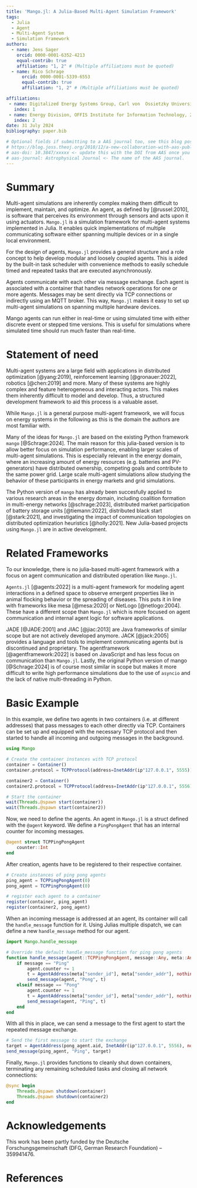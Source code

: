 ```yaml
---
title: 'Mango.jl: A Julia-Based Multi-Agent Simulation Framework'
tags:
  - Julia
  - Agent
  - Multi-Agent System
  - Simulation Framework
authors:
  - name: Jens Sager
    orcid: 0000-0001-6352-4213
    equal-contrib: true
    affiliation: "1, 2" # (Multiple affiliations must be quoted)
  - name: Rico Schrage
      orcid: 0000-0001-5339-6553
      equal-contrib: true
      affiliation: "1, 2" # (Multiple affiliations must be quoted)

affiliations:
 - name: Digitalized Energy Systems Group, Carl von  Ossietzky Universität Oldenburg, 26129 Oldenburg, Germany
   index: 1
 - name: Energy Division, OFFIS Institute for Information Technology, 26121 Oldenburg, Germany
   index: 2
date: 31 July 2024
bibliography: paper.bib

# Optional fields if submitting to a AAS journal too, see this blog post:
# https://blog.joss.theoj.org/2018/12/a-new-collaboration-with-aas-publishing
# aas-doi: 10.3847/xxxxx <- update this with the DOI from AAS once you know it.
# aas-journal: Astrophysical Journal <- The name of the AAS journal.
---
```


# Summary
Multi-agent simulations are inherently complex making them difficult to implement, maintain, and optimize.
An agent, as defined by [@russel:2010], is software that perceives its environment through sensors and acts upon it using actuators.
`Mango.jl` is a simulation framework for multi-agent systems implemented in Julia.
It enables quick implementations of multiple communicating software either spanning multiple devices or in a single local environment.

For the design of agents, `Mango.jl` provides a general structure and a role concept to help develop modular and loosely coupled agents.
This is aided by the built-in task scheduler with convenience methods to easily schedule timed and repeated tasks that are executed asynchronously.

Agents communicate with each other via message exchange.
Each agent is associated with a container that handles network operations for one or more agents.
Messages may be sent directly via TCP connections or indirectly using an MQTT broker.
This way, `Mango.jl` makes it easy to set up multi-agent simulations on spanning multiple hardware devices.

Mango agents can run either in real-time or using simulated time with either discrete event or stepped time versions.
This is useful for simulations where simulated time should run much faster than real-time.




# Statement of need
Multi-agent systems are a large field with applications in distributed optimization [@yang:2019], reinforcement learning [@gronauer:2022], robotics [@chen:2019] and more.
Many of these systems are highly complex and feature heterogeneous and interacting actors.
This makes them inherently difficult to model and develop.
Thus, a structured development framework to aid this process is a valuable asset.

While `Mango.jl` is a general purpose multi-agent framework, we will focus on energy systems in the following as this is the domain the authors are most familiar with.

Many of the ideas for `Mango.jl` are based on the existing Python framework `mango` [@Schrage:2024]. 
The main reason for this julia-based version is to allow better focus on simulation performance, enabling larger scales of multi-agent simulations.
This is especially relevant in the energy domain, where an increasing amount of energy resources (e.g. batteries and PV-generators) have distributed ownership, competing goals and contribute to the same power grid.
Large scale multi-agent simulations allow studying the behavior of these participants in energy markets and grid simulations.

The Python version of `mango` has already been succesfully applied to various research areas in the energy domain, including coalition formation in multi-energy networks [@schrage:2023], distributed market participation of battery storage units [@tiemann:2022], distributed black start [@stark:2021], and investigating the impact of communication topologies on distributed optimization heuristics [@holly:2021].
New Julia-based projects using `Mango.jl` are in active development.

# Related Frameworks
To our knowledge, there is no julia-based multi-agent framework with a focus on agent communication and distributed operation like `Mango.jl`.

`Agents.jl` [@agents:2022] is a multi-agent framework for modeling agent interactions in a defined space to observe emergent properties like in animal flocking behavior or the spreading of diseases. 
This puts it in line with frameworks like mesa [@mesa:2020] or NetLogo [@netlogo:2004].
These have a different scope than `Mango.jl` which is more focused on agent communication and internal agent logic for software applications.

JADE [@JADE:2001] and JIAC [@jiac:2013] are Java frameworks of similar scope but are not actively developed anymore. 
JACK [@jack:2005] provides a language and tools to implement communicating agents but is discontinued and proprietary.
The agentframework [@agentframework:2022] is based on JavaScript and has less focus on communication than `Mango.jl`.
Lastly, the original Python version of mango [@Schrage:2024] is of course most similar in scope but makes it more difficult to write high performance simulations due to the use of `asyncio` and the lack of native multi-threading in Python.


# Basic Example
In this example, we define two agents in two containers (i.e. at different addresses) that pass messages to each other directly via TCP.
Containers can be set up and equipped with the necessary TCP protocol and then started to handle all incoming and outgoing messages in the background.

```julia
using Mango

# Create the container instances with TCP protocol
container = Container()
container.protocol = TCPProtocol(address=InetAddr(ip"127.0.0.1", 5555))

container2 = Container()
container2.protocol = TCPProtocol(address=InetAddr(ip"127.0.0.1", 5556))

# Start the container
wait(Threads.@spawn start(container))
wait(Threads.@spawn start(container2))
```

Now, we need to define the agents.
An agent in `Mango.jl` is a struct defined with the `@agent` keyword.
We define a `PingPongAgent` that has an internal counter for incoming messages.

```julia
@agent struct TCPPingPongAgent
    counter::Int
end
```

After creation, agents have to be registered to their respective container.

```julia
# Create instances of ping pong agents
ping_agent = TCPPingPongAgent(0)
pong_agent = TCPPingPongAgent(0)

# register each agent to a container
register(container, ping_agent)
register(container2, pong_agent)
```

When an incoming message is addressed at an agent, its container will call the `handle_message` function for it. 
Using Julias multiple dispatch, we can define a new `handle_message` method for our agent.

```julia
import Mango.handle_message

# Override the default handle_message function for ping pong agents
function handle_message(agent::TCPPingPongAgent, message::Any, meta::Any)
    if message == "Ping"
        agent.counter += 1
        t = AgentAddress(meta["sender_id"], meta["sender_addr"], nothing)
        send_message(agent, "Pong", t)
    elseif message == "Pong"
        agent.counter += 1
        t = AgentAddress(meta["sender_id"], meta["sender_addr"], nothing)
        send_message(agent, "Ping", t)
    end
end
```

With all this in place, we can send a message to the first agent to start the repeated message exchange.

```julia
# Send the first message to start the exchange
target = AgentAddress(pong_agent.aid, InetAddr(ip"127.0.0.1", 5556), nothing)
send_message(ping_agent, "Ping", target)
```

Finally, `Mango.jl` provides functions to cleanly shut down containers, terminating any remaining scheduled tasks and closing all network connections:

```julia
@sync begin
    Threads.@spawn shutdown(container)
    Threads.@spawn shutdown(container2)
end
```


# Acknowledgements
This work has been partly funded by the Deutsche Forschungsgemeinschaft (DFG, German Research Foundation) – 359941476.


# References